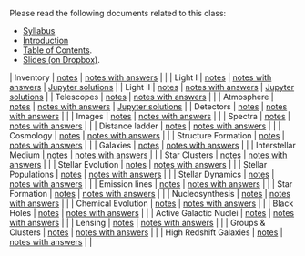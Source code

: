 Please read the following documents related to this class:

 * [Syllabus](pdf/syllabus.pdf)
 * [Introduction](pdf/intro.pdf) 
 * [Table of Contents](pdf/toc.pdf).
 * [Slides (on Dropbox)](https://www.dropbox.com/sh/97mr5mt9u6cyay8/AADPxv1XZh0k97chEPJr8hWFa?dl=0).

| Inventory | [notes](pdf/inventory.pdf) | [notes with answers](pdf/inventory-answers.pdf) | |
| Light I | [notes](pdf/light-1.pdf) | [notes with answers](pdf/light-1-answers.pdf) | [Jupyter solutions](https://nbviewer.jupyter.org/github/blanton144/exex/blob/master/docs/notebooks/light-1.ipynb) | 
| Light II | [notes](pdf/light-2.pdf) | [notes with answers](pdf/light-2-answers.pdf) | [Jupyter solutions](https://nbviewer.jupyter.org/github/blanton144/exex/blob/master/docs/notebooks/light-2.ipynb) |
| Telescopes | [notes](pdf/telescopes.pdf) | [notes with answers](pdf/telescopes-answers.pdf) | |
| Atmosphere | [notes](pdf/atmosphere.pdf) | [notes with answers](pdf/atmosphere-answers.pdf) | [Jupyter solutions](https://nbviewer.jupyter.org/github/blanton144/exex/blob/master/docs/notebooks/atmosphere.ipynb) |
| Detectors | [notes](pdf/detectors.pdf) | [notes with answers](pdf/detectors-answers.pdf) | |
| Images | [notes](pdf/images.pdf) | [notes with answers](pdf/images-answers.pdf) | |
| Spectra | [notes](pdf/spectra.pdf) | [notes with answers](pdf/spectra-answers.pdf) | |
| Distance ladder | [notes](pdf/distance-ladder.pdf) | [notes with answers](pdf/distance-ladder-answers.pdf) | |
| Cosmology | [notes](pdf/cosmology.pdf) | [notes with answers](pdf/cosmology-answers.pdf) | |
| Structure Formation | [notes](pdf/structure.pdf) | [notes with answers](pdf/structure-answers.pdf) | |
| Galaxies | [notes](pdf/galaxies.pdf) | [notes with answers](pdf/galaxies-answers.pdf) | |
| Interstellar Medium | [notes](pdf/ism.pdf) | [notes with answers](pdf/ism-answers.pdf) | |
| Star Clusters | [notes](pdf/stellar-clusters.pdf) | [notes with answers](pdf/stellar-clusters-answers.pdf) | |
| Stellar Evolution | [notes](pdf/stellar-evolution.pdf) | [notes with answers](pdf/stellar-evolution-answers.pdf) | |
| Stellar Populations | [notes](pdf/stellar-populations.pdf) | [notes with answers](pdf/stellar-populations-answers.pdf) | |
| Stellar Dynamics | [notes](pdf/dynamics.pdf) | [notes with answers](pdf/dynamics-answers.pdf) | |
| Emission lines | [notes](pdf/emission-line.pdf) | [notes with answers](pdf/emission-line-answers.pdf) | |
| Star Formation | [notes](pdf/star-formation.pdf) | [notes with answers](pdf/star-formation-answers.pdf) | |
| Nucleosynthesis | [notes](pdf/nucleosynthesis.pdf) | [notes with answers](pdf/nucleosynthesis-answers.pdf) | |
| Chemical Evolution | [notes](pdf/chemical-evolution.pdf) | [notes with answers](pdf/chemical-evolution-answers.pdf) | |
| Black Holes | [notes](pdf/black-holes.pdf) | [notes with answers](pdf/black-holes-answers.pdf) | |
| Active Galactic Nuclei | [notes](pdf/agn.pdf) | [notes with answers](pdf/agn-answers.pdf) | |
| Lensing | [notes](pdf/lensing.pdf) | [notes with answers](pdf/lensing-answers.pdf) | |
| Groups \& Clusters | [notes](pdf/groups.pdf) | [notes with answers](pdf/groups-answers.pdf) | |
| High Redshift Galaxies | [notes](pdf/high-redshift.pdf) | [notes with answers](pdf/high-redshift-answers.pdf) | |
